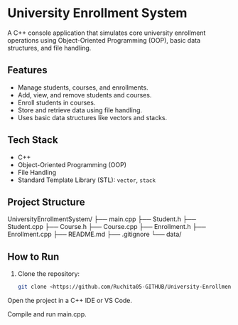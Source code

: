 # University Enrollment System 

A C++ console application that simulates core university enrollment operations using Object-Oriented Programming (OOP), basic data structures, and file handling.

## Features
- Manage students, courses, and enrollments.
- Add, view, and remove students and courses.
- Enroll students in courses.
- Store and retrieve data using file handling.
- Uses basic data structures like vectors and stacks.

## Tech Stack
- C++
- Object-Oriented Programming (OOP)
- File Handling
- Standard Template Library (STL): `vector`, `stack`

## Project Structure
UniversityEnrollmentSystem/
├── main.cpp
├── Student.h
├── Student.cpp
├── Course.h
├── Course.cpp
├── Enrollment.h
├── Enrollment.cpp
├── README.md
├── .gitignore
└── data/
## How to Run
1. Clone the repository:
   ```bash
   git clone <https://github.com/Ruchita05-GITHUB/University-Enrollment>
Open the project in a C++ IDE or VS Code.

Compile and run main.cpp.


